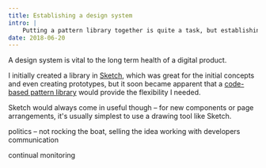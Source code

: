 ```yaml
---
title: Establishing a design system
intro: |
    Putting a pattern library together is quite a task, but establishing a design system around it is the real hard work.
date: 2018-06-20
---
```


A design system is vital to the long term health of a digital product.


I initially created a library in [Sketch](https://www.sketch.com/), which was great for the initial concepts and even creating prototypes, but it soon became apparent that a [code-based pattern library](https://fractal.build/) would provide the flexibility I needed.

Sketch would always come in useful though – for new components or page arrangements, it's usually simplest to use a drawing tool like Sketch.


politics – not rocking the boat, selling the idea
working with developers
communication

continual monitoring
